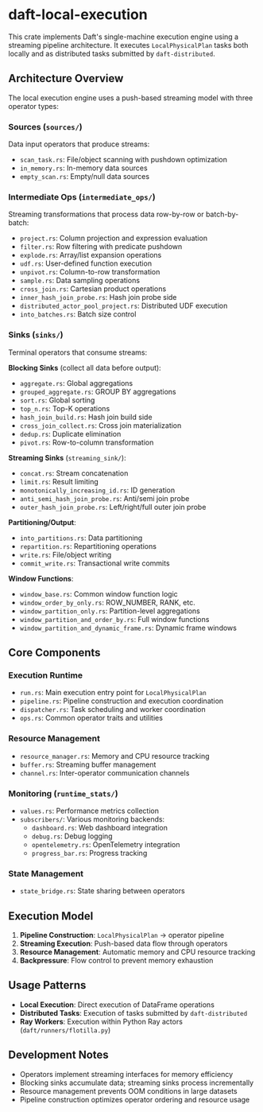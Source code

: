 # daft-local-execution

This crate implements Daft's single-machine execution engine using a streaming pipeline architecture. It executes `LocalPhysicalPlan` tasks both locally and as distributed tasks submitted by `daft-distributed`.

## Architecture Overview

The local execution engine uses a push-based streaming model with three operator types:

### Sources (`sources/`)
Data input operators that produce streams:
- `scan_task.rs`: File/object scanning with pushdown optimization
- `in_memory.rs`: In-memory data sources
- `empty_scan.rs`: Empty/null data sources

### Intermediate Ops (`intermediate_ops/`)
Streaming transformations that process data row-by-row or batch-by-batch:
- `project.rs`: Column projection and expression evaluation
- `filter.rs`: Row filtering with predicate pushdown
- `explode.rs`: Array/list expansion operations
- `udf.rs`: User-defined function execution
- `unpivot.rs`: Column-to-row transformation
- `sample.rs`: Data sampling operations
- `cross_join.rs`: Cartesian product operations
- `inner_hash_join_probe.rs`: Hash join probe side
- `distributed_actor_pool_project.rs`: Distributed UDF execution
- `into_batches.rs`: Batch size control

### Sinks (`sinks/`)
Terminal operators that consume streams:

**Blocking Sinks** (collect all data before output):
- `aggregate.rs`: Global aggregations
- `grouped_aggregate.rs`: GROUP BY aggregations
- `sort.rs`: Global sorting
- `top_n.rs`: Top-K operations
- `hash_join_build.rs`: Hash join build side
- `cross_join_collect.rs`: Cross join materialization
- `dedup.rs`: Duplicate elimination
- `pivot.rs`: Row-to-column transformation

**Streaming Sinks** (`streaming_sink/`):
- `concat.rs`: Stream concatenation
- `limit.rs`: Result limiting
- `monotonically_increasing_id.rs`: ID generation
- `anti_semi_hash_join_probe.rs`: Anti/semi join probe
- `outer_hash_join_probe.rs`: Left/right/full outer join probe

**Partitioning/Output**:
- `into_partitions.rs`: Data partitioning
- `repartition.rs`: Repartitioning operations
- `write.rs`: File/object writing
- `commit_write.rs`: Transactional write commits

**Window Functions**:
- `window_base.rs`: Common window function logic
- `window_order_by_only.rs`: ROW_NUMBER, RANK, etc.
- `window_partition_only.rs`: Partition-level aggregations
- `window_partition_and_order_by.rs`: Full window functions
- `window_partition_and_dynamic_frame.rs`: Dynamic frame windows

## Core Components

### Execution Runtime
- `run.rs`: Main execution entry point for `LocalPhysicalPlan`
- `pipeline.rs`: Pipeline construction and execution coordination
- `dispatcher.rs`: Task scheduling and worker coordination
- `ops.rs`: Common operator traits and utilities

### Resource Management
- `resource_manager.rs`: Memory and CPU resource tracking
- `buffer.rs`: Streaming buffer management
- `channel.rs`: Inter-operator communication channels

### Monitoring (`runtime_stats/`)
- `values.rs`: Performance metrics collection
- `subscribers/`: Various monitoring backends:
  - `dashboard.rs`: Web dashboard integration
  - `debug.rs`: Debug logging
  - `opentelemetry.rs`: OpenTelemetry integration
  - `progress_bar.rs`: Progress tracking

### State Management
- `state_bridge.rs`: State sharing between operators

## Execution Model

1. **Pipeline Construction**: `LocalPhysicalPlan` → operator pipeline
2. **Streaming Execution**: Push-based data flow through operators
3. **Resource Management**: Automatic memory and CPU resource tracking
4. **Backpressure**: Flow control to prevent memory exhaustion

## Usage Patterns

- **Local Execution**: Direct execution of DataFrame operations
- **Distributed Tasks**: Execution of tasks submitted by `daft-distributed`
- **Ray Workers**: Execution within Python Ray actors (`daft/runners/flotilla.py`)

## Development Notes

- Operators implement streaming interfaces for memory efficiency
- Blocking sinks accumulate data; streaming sinks process incrementally
- Resource management prevents OOM conditions in large datasets
- Pipeline construction optimizes operator ordering and resource usage
